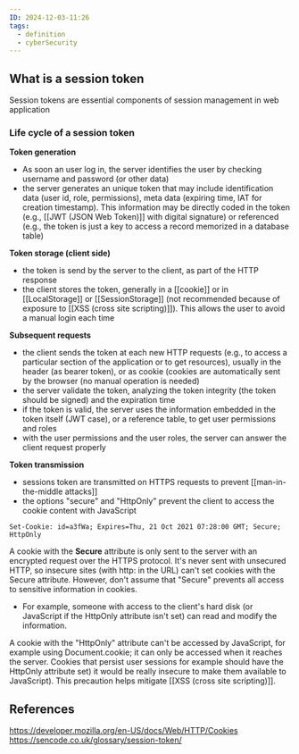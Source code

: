 ```yaml
---
ID: 2024-12-03-11:26
tags:
  - definition
  - cyberSecurity
---
```

## What is a session token

Session tokens are essential components of session management in web application

### Life cycle of a session token

**Token generation**
- As soon an user log in, the server identifies the user by checking username and password (or other data)
- the server generates an unique token that may include identification data (user id, role, permissions), meta data (expiring time, IAT for creation timestamp). This information may be directly coded in the token (e.g., [[JWT (JSON Web Token)]] with digital signature) or referenced (e.g., the token is just a key to access a record memorized in a database table)

**Token storage (client side)**
- the token is send by the server to the client, as part of the HTTP response
- the client stores the token, generally in a [[cookie]] or in [[LocalStorage]] or [[SessionStorage]] (not recommended because of exposure to [[XSS (cross site scripting)]]). This allows the user to avoid a manual login each time

**Subsequent requests**
- the client sends the token at each new HTTP requests (e.g., to access a particular section of the application or to get resources), usually in the header (as bearer token), or as cookie (cookies are automatically sent by the browser (no manual operation is needed)
- the server validate the token, analyzing the token integrity (the token should be signed) and the expiration time
- if the token is valid, the server uses the information embedded in the token itself (JWT case), or a reference table, to get user permissions and roles
- with the user permissions and the user roles, the server can answer the client request properly

**Token transmission**
- sessions token are transmitted on HTTPS requests to prevent [[man-in-the-middle attacks]]
- the options "secure" and "HttpOnly" prevent the client to access the cookie content with JavaScript

```
Set-Cookie: id=a3fWa; Expires=Thu, 21 Oct 2021 07:28:00 GMT; Secure; HttpOnly
```

A cookie with the **Secure** attribute is only sent to the server with an encrypted request over the HTTPS protocol. It's never sent with unsecured HTTP, so insecure sites (with http: in the URL) can't set cookies with the Secure attribute. However, don't assume that "Secure" prevents all access to sensitive information in cookies.
- For example, someone with access to the client's hard disk (or JavaScript if the HttpOnly attribute isn't set) can read and modify the information.

A cookie with the "HttpOnly" attribute can't be accessed by JavaScript, for example using Document.cookie; it can only be accessed when it reaches the server. Cookies that persist user sessions for example should have the HttpOnly attribute set) it would be really insecure to make them available to JavaScript). This precaution helps mitigate [[XSS (cross site scripting)]].

## References

https://developer.mozilla.org/en-US/docs/Web/HTTP/Cookies
https://sencode.co.uk/glossary/session-token/